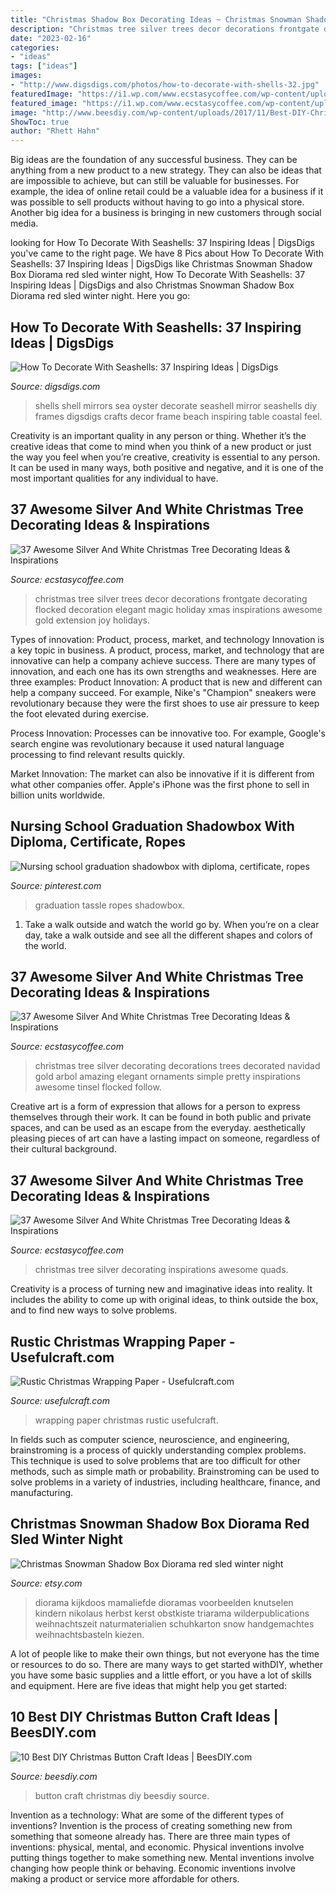 ```yaml
---
title: "Christmas Shadow Box Decorating Ideas ~ Christmas Snowman Shadow Box Diorama Red Sled Winter Night"
description: "Christmas tree silver trees decor decorations frontgate decorating flocked decoration elegant magic holiday xmas inspirations awesome gold extension joy holidays"
date: "2023-02-16"
categories:
- "ideas"
tags: ["ideas"]
images:
- "http://www.digsdigs.com/photos/how-to-decorate-with-shells-32.jpg"
featuredImage: "https://i1.wp.com/www.ecstasycoffee.com/wp-content/uploads/2016/10/Frosted-Noel-Christmas-Tree.jpg?resize=564%2C844"
featured_image: "https://i1.wp.com/www.ecstasycoffee.com/wp-content/uploads/2016/10/Frosted-Noel-Christmas-Tree.jpg?resize=564%2C844"
image: "http://www.beesdiy.com/wp-content/uploads/2017/11/Best-DIY-Christmas-Button-Craft-Ideas2.jpg"
ShowToc: true
author: "Rhett Hahn"
---
```



Big ideas are the foundation of any successful business. They can be anything from a new product to a new strategy. They can also be ideas that are impossible to achieve, but can still be valuable for businesses. For example, the idea of online retail could be a valuable idea for a business if it was possible to sell products without having to go into a physical store. Another big idea for a business is bringing in new customers through social media.

	

		
looking for How To Decorate With Seashells: 37 Inspiring Ideas | DigsDigs you've came to the right page. We have 8 Pics about How To Decorate With Seashells: 37 Inspiring Ideas | DigsDigs like Christmas Snowman Shadow Box Diorama red sled winter night, How To Decorate With Seashells: 37 Inspiring Ideas | DigsDigs and also Christmas Snowman Shadow Box Diorama red sled winter night. Here you go:
		
    
## How To Decorate With Seashells: 37 Inspiring Ideas | DigsDigs

<img loading=lazy src="http://www.digsdigs.com/photos/how-to-decorate-with-shells-32.jpg" onerror="this.onerror=null;this.src='https://tse1.mm.bing.net/th?id=OIP.8Kdj2sTP289AN45l5mwgXgHaKC&amp;pid=15.1';" alt="How To Decorate With Seashells: 37 Inspiring Ideas | DigsDigs">

_Source: digsdigs.com_

>shells shell mirrors sea oyster decorate seashell mirror seashells diy frames digsdigs crafts decor frame beach inspiring table coastal feel. 

	

Creativity is an important quality in any person or thing. Whether it’s the creative ideas that come to mind when you think of a new product or just the way you feel when you’re creative, creativity is essential to any person. It can be used in many ways, both positive and negative, and it is one of the most important qualities for any individual to have.

    
## 37 Awesome Silver And White Christmas Tree Decorating Ideas &amp; Inspirations

<img loading=lazy src="https://i1.wp.com/www.ecstasycoffee.com/wp-content/uploads/2016/10/This-year-I-will-make-my-home-an-extension-of-joy..jpg?resize=564%2C720" onerror="this.onerror=null;this.src='https://tse1.mm.bing.net/th?id=OIP.T9jmBNzfs94Vp0dvYsF4QgHaJd&amp;pid=15.1';" alt="37 Awesome Silver And White Christmas Tree Decorating Ideas &amp; Inspirations">

_Source: ecstasycoffee.com_

>christmas tree silver trees decor decorations frontgate decorating flocked decoration elegant magic holiday xmas inspirations awesome gold extension joy holidays. 

	

Types of innovation: Product, process, market, and technology
Innovation is a key topic in business. A product, process, market, and technology that are innovative can help a company achieve success. There are many types of innovation, and each one has its own strengths and weaknesses. Here are three examples: 
Product Innovation: A product that is new and different can help a company succeed. For example, Nike's "Champion" sneakers were revolutionary because they were the first shoes to use air pressure to keep the foot elevated during exercise.

Process Innovation: Processes can be innovative too. For example, Google's search engine was revolutionary because it used natural language processing to find relevant results quickly.

Market Innovation: The market can also be innovative if it is different from what other companies offer. Apple's iPhone was the first phone to sell in billion units worldwide.

    
## Nursing School Graduation Shadowbox With Diploma, Certificate, Ropes

<img loading=lazy src="https://i.pinimg.com/736x/d2/c4/64/d2c4640332f9f7117f7800219ae88b98.jpg" onerror="this.onerror=null;this.src='https://tse1.mm.bing.net/th?id=OIP.5hXFbJe0zQuI8AFlIOqyVQHaKe&amp;pid=15.1';" alt="Nursing school graduation shadowbox with diploma, certificate, ropes">

_Source: pinterest.com_

>graduation tassle ropes shadowbox. 

	

1) Take a walk outside and watch the world go by. When you’re on a clear day, take a walk outside and see all the different shapes and colors of the world.

    
## 37 Awesome Silver And White Christmas Tree Decorating Ideas &amp; Inspirations

<img loading=lazy src="http://www.ecstasycoffee.com/wp-content/uploads/2016/10/Amazing-silver-design-Christmas-tree.jpg" onerror="this.onerror=null;this.src='https://tse2.mm.bing.net/th?id=OIP.s0XH4PnRfIp73_5ksHz5mQHaMM&amp;pid=15.1';" alt="37 Awesome Silver And White Christmas Tree Decorating Ideas &amp; Inspirations">

_Source: ecstasycoffee.com_

>christmas tree silver decorating decorations trees decorated navidad gold arbol amazing elegant ornaments simple pretty inspirations awesome tinsel flocked follow. 

	

Creative art is a form of expression that allows for a person to express themselves through their work. It can be found in both public and private spaces, and can be used as an escape from the everyday. aesthetically pleasing pieces of art can have a lasting impact on someone, regardless of their cultural background.

    
## 37 Awesome Silver And White Christmas Tree Decorating Ideas &amp; Inspirations

<img loading=lazy src="https://i1.wp.com/www.ecstasycoffee.com/wp-content/uploads/2016/10/Frosted-Noel-Christmas-Tree.jpg?resize=564%2C844" onerror="this.onerror=null;this.src='https://tse1.mm.bing.net/th?id=OIP.-Jz617gyq5cngz7gBcgKnAHaLF&amp;pid=15.1';" alt="37 Awesome Silver And White Christmas Tree Decorating Ideas &amp; Inspirations">

_Source: ecstasycoffee.com_

>christmas tree silver decorating inspirations awesome quads. 

	

Creativity is a process of turning new and imaginative ideas into reality. It includes the ability to come up with original ideas, to think outside the box, and to find new ways to solve problems.

    
## Rustic Christmas Wrapping Paper - Usefulcraft.com

<img loading=lazy src="http://www.usefulcraft.com/wp-content/uploads/2019/12/rustic-christmas-wrapping-paper-4.jpg" onerror="this.onerror=null;this.src='https://tse4.mm.bing.net/th?id=OIP.09qwOzzNejcvZ5YyfT5wBAHaLH&amp;pid=15.1';" alt="Rustic Christmas Wrapping Paper - Usefulcraft.com">

_Source: usefulcraft.com_

>wrapping paper christmas rustic usefulcraft. 

	

In fields such as computer science, neuroscience, and engineering, brainstroming is a process of quickly understanding complex problems. This technique is used to solve problems that are too difficult for other methods, such as simple math or probability. Brainstroming can be used to solve problems in a variety of industries, including healthcare, finance, and manufacturing.

    
## Christmas Snowman Shadow Box Diorama Red Sled Winter Night

<img loading=lazy src="https://img0.etsystatic.com/022/0/6322245/il_fullxfull.485175402_kg7q.jpg" onerror="this.onerror=null;this.src='https://tse1.mm.bing.net/th?id=OIP.-tOPKEKPwUovSZt_8OhJxwAAAA&amp;pid=15.1';" alt="Christmas Snowman Shadow Box Diorama red sled winter night">

_Source: etsy.com_

>diorama kijkdoos mamaliefde dioramas voorbeelden knutselen kindern nikolaus herbst kerst obstkiste triarama wilderpublications weihnachtszeit naturmaterialien schuhkarton snow handgemachtes weihnachtsbasteln kiezen. 

	

A lot of people like to make their own things, but not everyone has the time or resources to do so. There are many ways to get started withDIY, whether you have some basic supplies and a little effort, or you have a lot of skills and equipment. Here are five ideas that might help you get started: 

    
## 10 Best DIY Christmas Button Craft Ideas | BeesDIY.com

<img loading=lazy src="http://www.beesdiy.com/wp-content/uploads/2017/11/Best-DIY-Christmas-Button-Craft-Ideas2.jpg" onerror="this.onerror=null;this.src='https://tse1.mm.bing.net/th?id=OIP.Ed1OcbKiqHnXhSJ237ACnAHaKy&amp;pid=15.1';" alt="10 Best DIY Christmas Button Craft Ideas | BeesDIY.com">

_Source: beesdiy.com_

>button craft christmas diy beesdiy source. 

	

Invention as a technology: What are some of the different types of inventions?
Invention is the process of creating something new from something that someone already has. There are three main types of inventions: physical, mental, and economic. Physical inventions involve putting things together to make something new. Mental inventions involve changing how people think or behaving. Economic inventions involve making a product or service more affordable for others.

